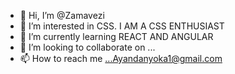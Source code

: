 - 👋 Hi, I’m @Zamavezi
- 👀 I’m interested in CSS. I AM A CSS ENTHUSIAST
- 🌱 I’m currently learning REACT AND ANGULAR
- 💞️ I’m looking to collaborate on ...
- 📫 How to reach me ...Ayandanyoka1@gmail.com

<!---
Zamavezi/Zamavezi is a ✨ special ✨ repository because its `README.md` (this file) appears on your GitHub profile.
You can click the Preview link to take a look at your changes.
--->
